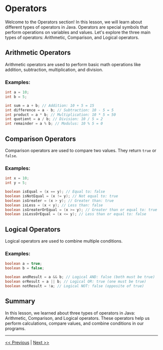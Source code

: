 # Operators

Welcome to the Operators section! In this lesson, we will learn about different types of operators in Java. Operators are special symbols that perform operations on variables and values. Let's explore the three main types of operators: Arithmetic, Comparison, and Logical operators.

## Arithmetic Operators

Arithmetic operators are used to perform basic math operations like addition, subtraction, multiplication, and division.

### Examples:
```java
int a = 10;
int b = 5;

int sum = a + b; // Addition: 10 + 5 = 15
int difference = a - b; // Subtraction: 10 - 5 = 5
int product = a * b; // Multiplication: 10 * 5 = 50
int quotient = a / b; // Division: 10 / 5 = 2
int remainder = a % b; // Modulus: 10 % 5 = 0
```

## Comparison Operators

Comparison operators are used to compare two values. They return `true` or `false`.

### Examples:
```java
int x = 10;
int y = 5;

boolean isEqual = (x == y); // Equal to: false
boolean isNotEqual = (x != y); // Not equal to: true
boolean isGreater = (x > y); // Greater than: true
boolean isLess = (x < y); // Less than: false
boolean isGreaterOrEqual = (x >= y); // Greater than or equal to: true
boolean isLessOrEqual = (x <= y); // Less than or equal to: false
```

## Logical Operators

Logical operators are used to combine multiple conditions.

### Examples:
```java
boolean a = true;
boolean b = false;

boolean andResult = a && b; // Logical AND: false (both must be true)
boolean orResult = a || b; // Logical OR: true (one must be true)
boolean notResult = !a; // Logical NOT: false (opposite of true)
```

## Summary

In this lesson, we learned about three types of operators in Java: Arithmetic, Comparison, and Logical operators. These operators help us perform calculations, compare values, and combine conditions in our programs.

---

[<< Previous](2.md) | [Next >>](4.md)